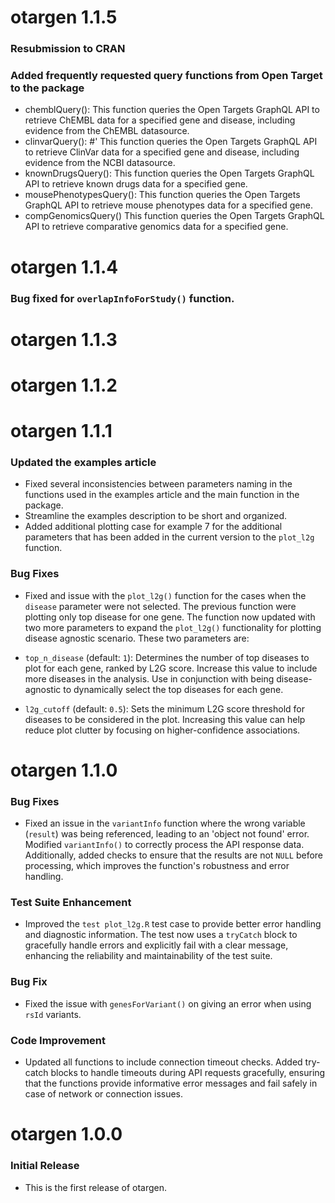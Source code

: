 # otargen 1.1.5
### Resubmission to CRAN 
### Added frequently requested query functions from Open Target to the package
  * chemblQuery(): This function queries the Open Targets GraphQL API to retrieve ChEMBL data
for a specified gene and disease, including evidence from the ChEMBL datasource.
  * clinvarQuery(): #' This function queries the Open Targets  GraphQL API to retrieve ClinVar data
for a specified gene and disease, including evidence from the NCBI datasource.
  * knownDrugsQuery(): This function queries the Open Targets  GraphQL API to retrieve known drugs data
for a specified gene.
  *  mousePhenotypesQuery(): This function queries the Open Targets  GraphQL API to retrieve mouse phenotypes data
for a specified gene.
  *  compGenomicsQuery() This function queries the Open Targets  GraphQL API to retrieve comparative genomics data
for a specified gene.

# otargen 1.1.4

### Bug fixed for `overlapInfoForStudy()` function.

# otargen 1.1.3

# otargen 1.1.2

# otargen 1.1.1

### Updated the examples article
  * Fixed several inconsistencies between parameters naming in the functions used in the examples article and the
  main function in the package.
  * Streamline the examples description to be short and organized.
  * Added additional plotting case for example 7 for the additional parameters that has been added in the current version to the `plot_l2g` function. 
  
### Bug Fixes
  * Fixed and issue with the `plot_l2g()` function for the cases when the `disease` parameter were not selected. 
  The previous function were plotting only top disease for one gene. The function now updated with two more parameters to expand the `plot_l2g()` functionality for plotting disease agnostic scenario. These two parameters are:
  - `top_n_disease` (default: `1`): Determines the number of top diseases to plot for each gene, ranked by L2G score. Increase this value to include more diseases in the analysis. Use in conjunction with being disease-agnostic to dynamically select the top diseases for each gene.

- `l2g_cutoff` (default: `0.5`): Sets the minimum L2G score threshold for diseases to be considered in the plot. Increasing this value can help reduce plot clutter by focusing on higher-confidence associations.

# otargen 1.1.0

### Bug Fixes
* Fixed an issue in the `variantInfo` function where the wrong variable (`result`) was being referenced, leading to an 'object not found' error. Modified `variantInfo()` to correctly process the API response data. Additionally, added checks to ensure that the results are not `NULL` before processing, which improves the function's robustness and error handling.

### Test Suite Enhancement
* Improved the `test plot_l2g.R` test case to provide better error handling and diagnostic information. The test now uses a `tryCatch` block to gracefully handle errors and explicitly fail with a clear message, enhancing the reliability and maintainability of the test suite.

### Bug Fix
* Fixed the issue with `genesForVariant()` on giving an error when using `rsId` variants.

### Code Improvement
* Updated all functions to include connection timeout checks. Added try-catch blocks to handle timeouts during API requests gracefully, ensuring that the functions provide informative error messages and fail safely in case of network or connection issues.

# otargen 1.0.0

### Initial Release
* This is the first release of otargen.
